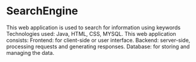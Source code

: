 # SearchEngine
This web application is used to search for information using keywords 
Technologies used: Java, HTML, CSS, MYSQL.
This web application consists:
   Frontend: for client-side or user interface.
   Backend: server-side, processing requests and generating responses.
   Database: for storing and managing the data.
